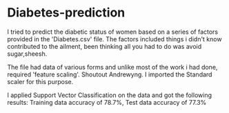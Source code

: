 # Diabetes-prediction

I tried to predict the diabetic status of women based on a series of factors provided in the 'Diabetes.csv' file.
The factors included things i didn't know contributed to the ailment, been thinking all you had to do was avoid sugar,sheesh.

The file had data of various forms and unlike most of the work i had done, required 'feature scaling'. 
Shoutout Andrewyng. I imported the Standard scaler for this purpose.

I applied Support Vector Classification on the data and got the following results:
Training data accuracy of 78.7%, 
Test data accuracy of 77.3%
